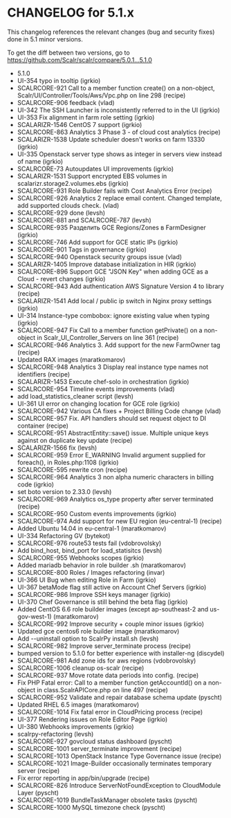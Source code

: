 CHANGELOG for 5.1.x
===================

This changelog references the relevant changes (bug and security fixes) done
in 5.1 minor versions.

To get the diff between two versions, go to https://github.com/Scalr/scalr/compare/5.0.1...5.1.0

* 5.1.0 
 * UI-354 typo in tooltip (igrkio)
 * SCALRCORE-921 Call to a member function create() on a non-object, Scalr/UI/Controller/Tools/Aws/Vpc.php on line 298 (recipe)
 * SCALRCORE-906 feedback (vlad)
 * UI-342 The SSH Launcher is inconsistently referred to in the UI (igrkio)
 * UI-353 Fix alignment in farm role setting (igrkio)
 * SCALARIZR-1546 CentOS 7 support (igrkio)
 * SCALRCORE-863 Analytics 3 Phase 3 - of cloud cost analytics (recipe)
 * SCALARIZR-1538 Update scheduler doesn't works on farm 13330 (igrkio)
 * UI-335 Openstack server type shows as integer in servers view instead of name (igrkio)
 * SCALRCORE-73 Autoupdates UI improvements (igrkio)
 * SCALARIZR-1531 Support encrypted EBS volumes in scalarizr.storage2.volumes.ebs (igrkio)
 * SCALRCORE-931 Role Builder fails with Cost Analytics Error (recipe)
 * SCALRCORE-926 Analytics 2 replace email content. Changed template, add supported clouds check. (vlad)
 * SCALRCORE-929 done (levsh)
 * SCALRCORE-881 and SCALRCORE-787 (levsh)
 * SCALRCORE-935 Разделить GCE Regions/Zones в FarmDesigner (igrkio)
 * SCALRCORE-746 Add support for GCE static IPs (igrkio)
 * SCALRCORE-901 Tags in governance (igrkio)
 * SCALRCORE-940 Openstack security groups issue (vlad)
 * SCALARIZR-1405 Improve database initialization in HIR (igrkio)
 * SCALRCORE-896 Support GCE "JSON Key" when adding GCE as a Cloud - revert changes (igrkio)
 * SCALRCORE-943 Add authentication AWS Signature Version 4 to library (recipe)
 * SCALARIZR-1541 Add local / public ip switch in Nginx proxy settings (igrkio)
 * UI-314 Instance-type combobox: ignore existing value when typing (igrkio)
 * SCALRCORE-947 Fix Call to a member function getPrivate() on a non-object in Scalr_UI_Controller_Servers on line 361 (recipe)
 * SCALRCORE-946 Analytics 3. Add support for the new FarmOwner tag (recipe)
 * Updated RAX images (maratkomarov)
 * SCALRCORE-948 Analytics 3 Display real instance type names not identifiers (recipe)
 * SCALARIZR-1453 Execute chef-solo in orchestration (igrkio)
 * SCALRCORE-954 Timeline events improvements (vlad)
 * add load_statistics_cleaner script (levsh)
 * UI-361 UI error on changing location for GCE role (igrkio)
 * SCALRCORE-942 Various CA fixes + Project Billing Code change (vlad)
 * SCALRCORE-957 Fix. API handlers should set request object to DI container (recipe)
 * SCALRCORE-951 AbstractEntity::save() issue. Multiple unique keys against on duplicate key update (recipe)
 * SCALARIZR-1566 fix (levsh)
 * SCALRCORE-959 Error E_WARNING Invalid argument supplied for foreach(), in Roles.php:1108 (igrkio)
 * SCALRCORE-595 rewrite cron (recipe)
 * SCALRCORE-964 Analytics 3  non alpha numeric characters in billing code (igrkio)
 * set boto version to 2.33.0 (levsh)
 * SCALRCORE-969 Analytics os_type property after server terminated (recipe)
 * SCALRCORE-950 Custom events improvements (igrkio)
 * SCALRCORE-974 Add support for new EU region (eu-central-1) (recipe)
 * Added Ubuntu 14.04 in eu-central-1 (maratkomarov)
 * UI-334 Refactoring GV (bytekot)
 * SCALRCORE-976 route53 tests fail (vdobrovolsky)
 * Add bind_host, bind_port for load_statisitcs (levsh)
 * SCALRCORE-955 Webhooks scopes (igrkio)
 * Added mariadb behavior in role builder .sh (maratkomarov)
 * SCALRCORE-800 Roles / Images refactoring (invar)
 * UI-366 UI Bug when editing Role in Farm (igrkio)
 * UI-367 betaMode flag still active on Account Chef Servers (igrkio)
 * SCALRCORE-986 Improve SSH keys manager (igrkio)
 * UI-370 Chef Governance is still behind the beta flag (igrkio)
 * Added CentOS 6.6 role builder images (except ap-southeast-2 and us-gov-west-1) (maratkomarov)
 * SCALRCORE-992 Improve security + couple minor issues (igrkio)
 * Updated gce centos6 role builder image (maratkomarov)
 * Add --uninstall option to ScalrPy install.sh (levsh)
 * SCALRCORE-982 Improve server_terminate process (recipe)
 * bumped version to 5.1.0 for better experience with installer-ng (discydel)
 * SCALRCORE-981 Add zone ids for aws regions (vdobrovolsky)
 * SCALRCORE-1006 cleanup os-scalr (recipe)
 * SCALRCORE-937 Move rotate data periods into config. (recipe)
 * Fix PHP Fatal error: Call to a member function getAccountId() on a non-object in class.ScalrAPICore.php on line 497 (recipe)
 * SCALRCORE-952 Validate and repair database schema update (pyscht)
 * Updated RHEL 6.5 images (maratkomarov)
 * SCALRCORE-1014 Fix fatal error in CloudPricing process (recipe)
 * UI-377 Rendering issues on Role Editor Page (igrkio)
 * UI-380 Webhooks improvements (igrkio)
 * scalrpy-refactoring (levsh)
 * SCALRCORE-927 govcloud status dashboard (pyscht)
 * SCALRCORE-1001 server_terminate improvement (recipe)
 * SCALRCORE-1013 OpenStack Instance Type Governance issue (recipe)
 * SCALRCORE-1021 Image-Builder occasionally terminates temporary server (recipe)
 * Fix error reporting in app/bin/upgrade (recipe)
 * SCALRCORE-826 Introduce ServerNotFoundException to CloudModule Layer (pyscht)
 * SCALRCORE-1019 BundleTaskManager obsolete tasks (pyscht)
 * SCALRCORE-1000 MySQL timezone check (pyscht)
